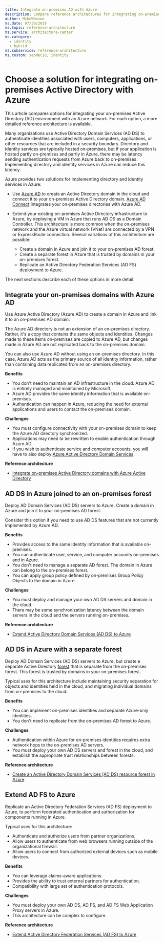 ```yaml
---
title: Integrate on-premises AD with Azure
description: Compare reference architectures for integrating on-premises Active Directory with Azure.
author: MikeWasson
ms.date: 07/30/2019
ms.topic: reference-architecture
ms.service: architecture-center
ms.category:
  - identity
  - hybrid
ms.subservice: reference-architecture
ms.custom: seodec18, identity
---
```


# Choose a solution for integrating on-premises Active Directory with Azure

This article compares options for integrating your on-premises Active Directory (AD) environment with an Azure network. For each option, a more detailed reference architecture is available.

Many organizations use Active Directory Domain Services (AD DS) to authenticate identities associated with users, computers, applications, or other resources that are included in a security boundary. Directory and identity services are typically hosted on-premises, but if your application is hosted partly on-premises and partly in Azure, there may be latency sending authentication requests from Azure back to on-premises. Implementing directory and identity services in Azure can reduce this latency.

Azure provides two solutions for implementing directory and identity services in Azure:

- Use [Azure AD][azure-active-directory] to create an Active Directory domain in the cloud and connect it to your on-premises Active Directory domain. [Azure AD Connect][azure-ad-connect] integrates your on-premises directories with Azure AD.

- Extend your existing on-premises Active Directory infrastructure to Azure, by deploying a VM in Azure that runs AD DS as a Domain Controller. This architecture is more common when the on-premises network and the Azure virtual network (VNet) are connected by a VPN or ExpressRoute connection. Several variations of this architecture are possible:

  - Create a domain in Azure and join it to your on-premises AD forest.
  - Create a separate forest in Azure that is trusted by domains in your on-premises forest.
  - Replicate an Active Directory Federation Services (AD FS) deployment to Azure.

The next sections describe each of these options in more detail.

## Integrate your on-premises domains with Azure AD

Use Azure Active Directory (Azure AD) to create a domain in Azure and link it to an on-premises AD domain.

The Azure AD directory is not an extension of an on-premises directory. Rather, it's a copy that contains the same objects and identities. Changes made to these items on-premises are copied to Azure AD, but changes made in Azure AD are not replicated back to the on-premises domain.

You can also use Azure AD without using an on-premises directory. In this case, Azure AD acts as the primary source of all identity information, rather than containing data replicated from an on-premises directory.

**Benefits**

- You don't need to maintain an AD infrastructure in the cloud. Azure AD is entirely managed and maintained by Microsoft.
- Azure AD provides the same identity information that is available on-premises.
- Authentication can happen in Azure, reducing the need for external applications and users to contact the on-premises domain.

**Challenges**

- You must configure connectivity with your on-premises domain to keep the Azure AD directory synchronized.
- Applications may need to be rewritten to enable authentication through Azure AD.
- If you wish to authenticate service and computer accounts, you will have to also deploy [Azure Active Directory Domain Services](https://docs.microsoft.com/azure/active-directory-domain-services/).

**Reference architecture**

- [Integrate on-premises Active Directory domains with Azure Active Directory][aad]

## AD DS in Azure joined to an on-premises forest

Deploy AD Domain Services (AD DS) servers to Azure. Create a domain in Azure and join it to your on-premises AD forest.

Consider this option if you need to use AD DS features that are not currently implemented by Azure AD.

**Benefits**

- Provides access to the same identity information that is available on-premises.
- You can authenticate user, service, and computer accounts on-premises and in Azure.
- You don't need to manage a separate AD forest. The domain in Azure can belong to the on-premises forest.
- You can apply group policy defined by on-premises Group Policy Objects to the domain in Azure.

**Challenges**

- You must deploy and manage your own AD DS servers and domain in the cloud.
- There may be some synchronization latency between the domain servers in the cloud and the servers running on-premises.

**Reference architecture**

- [Extend Active Directory Domain Services (AD DS) to Azure][ad-ds]

## AD DS in Azure with a separate forest

Deploy AD Domain Services (AD DS) servers to Azure, but create a separate Active Directory [forest][ad-forest-defn] that is separate from the on-premises forest. This forest is trusted by domains in your on-premises forest.

Typical uses for this architecture include maintaining security separation for objects and identities held in the cloud, and migrating individual domains from on-premises to the cloud.

**Benefits**

- You can implement on-premises identities and separate Azure-only identities.
- You don't need to replicate from the on-premises AD forest to Azure.

**Challenges**

- Authentication within Azure for on-premises identities requires extra network hops to the on-premises AD servers.
- You must deploy your own AD DS servers and forest in the cloud, and establish the appropriate trust relationships between forests.

**Reference architecture**

- [Create an Active Directory Domain Services (AD DS) resource forest in Azure][ad-ds-forest]

## Extend AD FS to Azure

Replicate an Active Directory Federation Services (AD FS) deployment to Azure, to perform federated authentication and authorization for components running in Azure.

Typical uses for this architecture:

- Authenticate and authorize users from partner organizations.
- Allow users to authenticate from web browsers running outside of the organizational firewall.
- Allow users to connect from authorized external devices such as mobile devices.

**Benefits**

- You can leverage claims-aware applications.
- Provides the ability to trust external partners for authentication.
- Compatibility with large set of authentication protocols.

**Challenges**

- You must deploy your own AD DS, AD FS, and AD FS Web Application Proxy servers in Azure.
- This architecture can be complex to configure.

**Reference architecture**

- [Extend Active Directory Federation Services (AD FS) to Azure][adfs]

<!-- links -->

[aad]: ./azure-ad.md
[ad-ds]: ./adds-extend-domain.md
[ad-ds-forest]: ./adds-forest.md
[ad-forest-defn]: /windows/desktop/AD/forests
[adfs]: ./adfs.md
[azure-active-directory]: https://docs.microsoft.com/azure/active-directory-domain-services/active-directory-ds-overview
[azure-ad-connect]: https://docs.microsoft.com/azure/active-directory/hybrid/whatis-hybrid-identity

